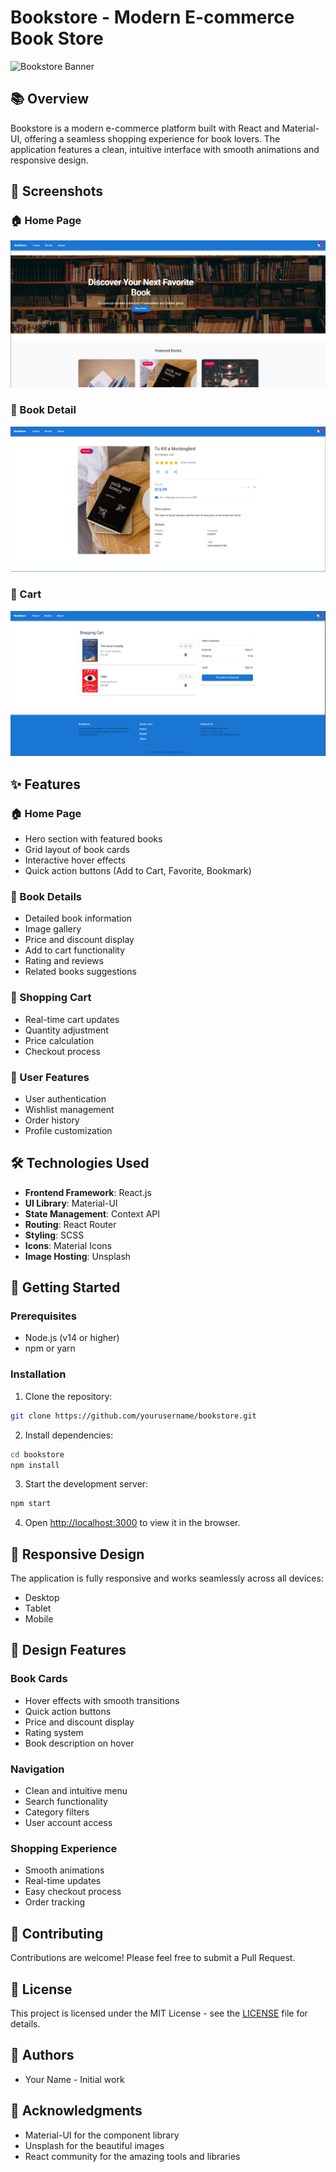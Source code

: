 # Bookstore - Modern E-commerce Book Store

![Bookstore Banner](https://images.unsplash.com/photo-1507842217343-583bb7270b66?w=1600&auto=format&fit=crop&q=60)

## 📚 Overview

Bookstore is a modern e-commerce platform built with React and Material-UI, offering a seamless shopping experience for book lovers. The application features a clean, intuitive interface with smooth animations and responsive design.

## 📸 Screenshots

### 🏠 Home Page
![Home Page](./screenshots/home.png)

### 📖 Book Detail
![Book Detail](./screenshots/bookdetail.png)

### 🛒 Cart
![Cart](./screenshots/cart.png)

## ✨ Features

### 🏠 Home Page
- Hero section with featured books
- Grid layout of book cards
- Interactive hover effects
- Quick action buttons (Add to Cart, Favorite, Bookmark)

### 📖 Book Details
- Detailed book information
- Image gallery
- Price and discount display
- Add to cart functionality
- Rating and reviews
- Related books suggestions

### 🛒 Shopping Cart
- Real-time cart updates
- Quantity adjustment
- Price calculation
- Checkout process

### 👤 User Features
- User authentication
- Wishlist management
- Order history
- Profile customization

## 🛠️ Technologies Used

- **Frontend Framework**: React.js
- **UI Library**: Material-UI
- **State Management**: Context API
- **Routing**: React Router
- **Styling**: SCSS
- **Icons**: Material Icons
- **Image Hosting**: Unsplash

## 🚀 Getting Started

### Prerequisites
- Node.js (v14 or higher)
- npm or yarn

### Installation

1. Clone the repository:
```bash
git clone https://github.com/yourusername/bookstore.git
```

2. Install dependencies:
```bash
cd bookstore
npm install
```

3. Start the development server:
```bash
npm start
```

4. Open [http://localhost:3000](http://localhost:3000) to view it in the browser.

## 📱 Responsive Design

The application is fully responsive and works seamlessly across all devices:
- Desktop
- Tablet
- Mobile

## 🎨 Design Features

### Book Cards
- Hover effects with smooth transitions
- Quick action buttons
- Price and discount display
- Rating system
- Book description on hover

### Navigation
- Clean and intuitive menu
- Search functionality
- Category filters
- User account access

### Shopping Experience
- Smooth animations
- Real-time updates
- Easy checkout process
- Order tracking

## 🤝 Contributing

Contributions are welcome! Please feel free to submit a Pull Request.

## 📄 License

This project is licensed under the MIT License - see the [LICENSE](LICENSE) file for details.

## 👥 Authors

- Your Name - Initial work

## 🙏 Acknowledgments

- Material-UI for the component library
- Unsplash for the beautiful images
- React community for the amazing tools and libraries
